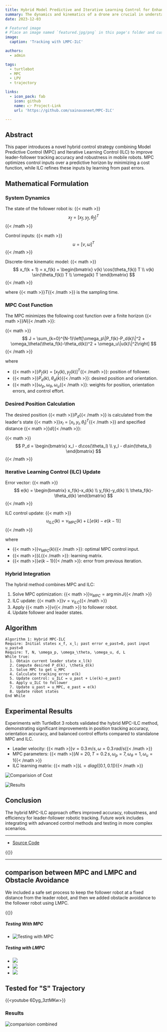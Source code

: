 ```yaml
---
title: Hybrid Model Predictive and Iterative Learning Control for Enhanced Leader-Follower Robotic Tracking
summary: The dynamics and kinematics of a drone are crucial in understanding and controlling its flight behavior
date: 2023-12-03

# Featured image
# Place an image named `featured.jpg/png` in this page's folder and customize its options here.
image:
  caption: 'Tracking with LMPC-ILC'

authors:
  - admin

tags:
  - turtlebot
  - MPC
  - LPV
  - trajectory

links:
  - icon_pack: fab
    icon: github
    name: 👉 Project-Link
    url: 'https://github.com/sainavaneet/MPC-ILC'

---
```



## Abstract
This paper introduces a novel hybrid control strategy combining Model Predictive Control (MPC) and Iterative Learning Control (ILC) to improve leader-follower tracking accuracy and robustness in mobile robots. MPC optimizes control inputs over a predictive horizon by minimizing a cost function, while ILC refines these inputs by learning from past errors.

## Mathematical Formulation

### System Dynamics
The state of the follower robot is:
{{< math >}}$$
x_f = [x_f, y_f, \theta_f]^T
$${{< /math >}}

Control inputs:
{{< math >}}$$
u = [v, \omega]^T$${{< /math >}}

Discrete-time kinematic model:
{{< math >}}$$
x_f(k + 1) = x_f(k) + \begin{bmatrix}
v(k) \cos(\theta_f(k)) T \\
v(k) \sin(\theta_f(k)) T \\
\omega(k) T
\end{bmatrix}
$${{< /math >}}

where {{< math >}}$T${{< /math >}} is the sampling time.

### MPC Cost Function
The MPC minimizes the following cost function over a finite horizon {{< math >}}$N${{< /math >}}:

{{< math >}}$$
J = \sum_{k=0}^{N-1}\left[\omega_p\|P_f(k)-P_d(k)\|^2 + \omega_\theta(\theta_f(k)-\theta_d(k))^2 + \omega_u\|u(k)\|^2\right]
$${{< /math >}}

where
- {{< math >}}$P_f(k) = [x_f(k), y_f(k)]^T${{< /math >}}: position of follower.
- {{< math >}}$P_d(k), \theta_d(k)${{< /math >}}: desired position and orientation.
- {{< math >}}$\omega_p, \omega_\theta, \omega_u${{< /math >}}: weights for position, orientation errors, and control effort.

### Desired Position Calculation
The desired position {{< math >}}$P_d${{< /math >}} is calculated from the leader's state {{< math >}}$x_l = [x_l, y_l, \theta_l]^T${{< /math >}} and specified distance {{< math >}}$d${{< /math >}}:

{{< math >}}$$
P_d = \begin{bmatrix}
x_l - d\cos(\theta_l) \\
y_l - d\sin(\theta_l)
\end{bmatrix}
$${{< /math >}}

### Iterative Learning Control (ILC) Update
Error vector:
{{< math >}}$$
e(k) = \begin{bmatrix}
x_f(k)-x_d(k) \\
y_f(k)-y_d(k) \\
\theta_f(k)-\theta_d(k)
\end{bmatrix}
$${{< /math >}}

ILC control update:
{{< math >}}$$
u_{ILC}(k)=\nu_{MPC}(k)+L[e(k)-e(k-1)]$${{< /math >}}

where
- {{< math >}}$\nu_{MPC}(k)${{< /math >}}: optimal MPC control input.
- {{< math >}}$L${{< /math >}}: learning matrix.
- {{< math >}}$e(k-1)${{< /math >}}: error from previous iteration.

### Hybrid Integration
The hybrid method combines MPC and ILC:
1. Solve MPC optimization: {{< math >}}$\nu_{MPC}=\arg\min J${{< /math >}}
2. ILC update: {{< math >}}$\nu=\nu_{ILC}${{< /math >}}
3. Apply {{< math >}}$\nu${{< /math >}} to follower robot.
4. Update follower and leader states.

## Algorithm
```
Algorithm 1: Hybrid MPC-ILC
Require: Initial states x_f, x_l; past error e_past=0, past input u_past=0
Require: T, N, \omega_p, \omega_\theta, \omega_u, d, L
While true:
  1. Obtain current leader state x_l(k)
  2. Compute desired P_d(k), \theta_d(k)
  3. Solve MPC to get u_MPC
  4. Calculate tracking error e(k)
  5. Update control: u_ILC = u_past + L(e(k)-e_past)
  6. Apply u_ILC to follower
  7. Update u_past = u_MPC, e_past = e(k)
  8. Update robot states
End While
```

## Experimental Results
Experiments with TurtleBot 3 robots validated the hybrid MPC-ILC method, demonstrating significant improvements in position tracking accuracy, orientation accuracy, and balanced control efforts compared to standalone MPC and ILC.

- Leader velocity: {{< math >}}$v=0.3\,m/s, \omega=0.3\,rad/s${{< /math >}}
- MPC parameters: {{< math >}}$N=20, T=0.2\,s, \omega_p=7, \omega_\theta=1, \omega_u=1${{< /math >}}
- ILC learning matrix: {{< math >}}$L=diag([0.1, 0.1])${{< /math >}}

![Comparision of Cost](cost_comparision.png)

![Results](graph.png)

## Conclusion
The hybrid MPC-ILC approach offers improved accuracy, robustness, and efficiency for leader-follower robotic tracking. Future work includes integrating with advanced control methods and testing in more complex scenarios.

---

- [Source Code](https://github.com/sainavaneet/MPC-ILC)

{{<youtube CdYn9fnHEcE>}}

---
## comparison between MPC and LMPC and Obstacle Avoidance


 We included a safe set process to keep the follower robot at a fixed distance from the leader robot, and then we added obstacle avoidance to the follower robot using LMPC.


{{<youtube v308ep-aqd0>}}


##### Testing With MPC
- ![Testing with MPC](mpc.png)
##### Testing with LMPC

- ![](lmpc.png)
- ![](lmpc1.png)
- ![](lmpc2.png)

## Tested for "S" Trajectory

{{<youtube 6Dyg_3ztMKw>}}

### Results

![comparision combined](comparision/comparision_combined_image.png)

